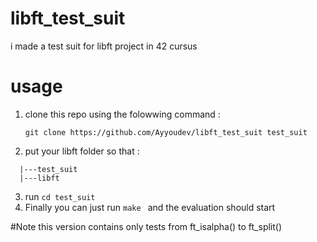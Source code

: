 # libft_test_suit
i made a test suit for libft project in 42 cursus
# usage
1. clone this repo using the folowwing command :
    ```
   git clone https://github.com/Ayyoudev/libft_test_suit test_suit
    ```

3. put your libft folder so that : 
```--.
  |---test_suit
  |---libft
```
3. run `cd test_suit`
4. Finally you can just run `make ` and the evaluation should start

#Note
  this version contains only tests from ft_isalpha() to ft_split()
